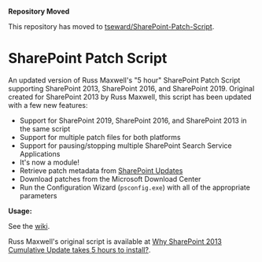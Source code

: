 **Repository Moved**

This repository has moved to [tseward/SharePoint-Patch-Script](https://github.com/tseward/SharePoint-Patch-Script).

# SharePoint Patch Script

An updated version of Russ Maxwell's "5 hour" SharePoint Patch Script supporting SharePoint 2013, SharePoint 2016, and SharePoint 2019. Original created for SharePoint 2013 by Russ Maxwell, this script has been updated with a few new features:

* Support for SharePoint 2019, SharePoint 2016, and SharePoint 2013 in the same script
* Support for multiple patch files for both platforms
* Support for pausing/stopping multiple SharePoint Search Service Applications
* It's now a module!
* Retrieve patch metadata from [SharePoint Updates](https://sharepointupdates.com)
* Download patches from the Microsoft Download Center
* Run the Configuration Wizard (`psconfig.exe`) with all of the appropriate parameters

**Usage:**

See the [wiki](https://github.com/Nauplius/SharePoint-Patch-Script/wiki).

Russ Maxwell's original script is available at [Why SharePoint 2013 Cumulative Update takes 5 hours to install?](https://blog.russmax.com/why-sharepoint-2013-cumulative-update-takes-5-hours-to-install/).
